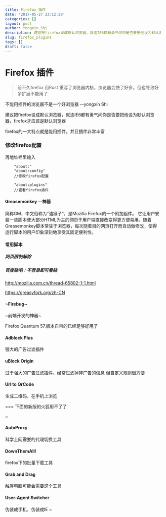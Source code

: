 ```yaml
---
title: Firefox 插件
date: '2017-05-27 23:12:29'
categories: []
layout: post
author: Yongxin Shi
description: 建议把firefox设成默认浏览器，就连IE6都有勇气问你是否要把他设为默认浏览器，firefox才应该是默认浏览器
slug: firefox_plugins
tags: []
draft: false
---
```


Firefox 插件
==========

> 前不久firefox 用Rust 重写了浏览器内核，浏览器变快了好多，但也导致好多扩展不能用了

不能用插件的浏览器不是一个好浏览器 --yongxin Shi

建议把firefox设成默认浏览器，就连IE6都有勇气问你是否要把他设为默认浏览器，firefox才应该是默认浏览器

firefox的一大特点就是能用插件。并且插件非常丰富

### 修改firefox配置
再地址栏里输入

        "about:"
        "about:config"
        //修改firefox配置

        "about:plugins"
        //查看firefox插件



#### Greasemonkey --神器
简称GM，中文俗称为“油猴子”，是Mozilla Firefox的一个附加组件。
它让用户安装一些脚本使大部分HTML为主的网页于用户端直接改变得更方便易用。随着Greasemonkey脚本常驻于浏览器，每次随着目的网页打开而自动做修改，使得运行脚本的用户印象深刻地享受其固定便利性。

#### 常用脚本
##### 网页限制解除
##### 百度贴吧：不登录即可看贴

http://mozilla.com.cn/thread-65802-1-1.html

https://greasyfork.org/zh-CN


#### ~Firebug~
~前端开发的神器~

Firefox Quantum 57.版本自带的已经足够好用了

#### Adblock Plus
强大的广告过滤插件

#### uBlock Origin
过于强大的广告过滤插件，经常过滤掉非广告的信息
但自定义规则很方便

#### Url to QrCode
生成二维码，在手机上浏览


===
下面的新版的火狐用不了了

~
#### AutoProxy
科学上网需要的代理切换工具

#### DownThemAll!
firefox下的批量下载工具

#### Grab and Drag
触屏电脑可能会需要这个工具

#### User-Agent Switcher
伪装成手机，伪装成IE
~
